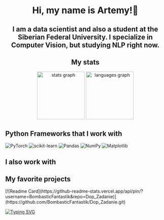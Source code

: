 <div align="center">
  <h1>Hi, my name is Artemy!👋</h1>

  ## I am a data scientist and also a student at the Siberian Federal University. I specialize in Computer Vision, but studying NLP right now.
</div>

<div align="center">
  <h2>My stats</h2>

  <img src="https://github-readme-stats.vercel.app/api?username=BombasticFantastik&hide_title=false&hide_rank=false&show_icons=true&include_all_commits=true&count_private=true&disable_animations=false&theme=dark&locale=en&hide_border=false" height="150" alt="stats graph"  />
  <img src="https://github-readme-stats.vercel.app/api/top-langs?username=BombasticFantastik&locale=en&hide_title=false&layout=compact&card_width=320&langs_count=7&theme=dark&hide_border=false" height="150" alt="languages graph"/>
</div>


</div>
<h2>Python Frameworks that I work with</h2>

![PyTorch](https://img.shields.io/badge/PyTorch-%23EE4C2C.svg?style=for-the-badge&logo=PyTorch&logoColor=white) ![scikit-learn](https://img.shields.io/badge/scikit--learn-%23F7931E.svg?style=for-the-badge&logo=scikit-learn&logoColor=white) ![Pandas](https://img.shields.io/badge/pandas-%23150458.svg?style=for-the-badge&logo=pandas&logoColor=white) ![NumPy](https://img.shields.io/badge/numpy-%23013243.svg?style=for-the-badge&logo=numpy&logoColor=white) ![Matplotlib](https://img.shields.io/badge/Matplotlib-%23ffffff.svg?style=for-the-badge&logo=Matplotlib&logoColor=black)
<h2>I also work with</h2>

<h2>My favorite projects</h2>
[![Readme Card](https://github-readme-stats.vercel.app/api/pin/?username=BombasticFantastik&repo=Dop_Zadanie)](https://github.com/BombasticFantastik/Dop_Zadanie.git)


[![Typing SVG](https://readme-typing-svg.herokuapp.com?color=%2336BCF7&lines=Data+science+forever)](https://git.io/typing-svg)
